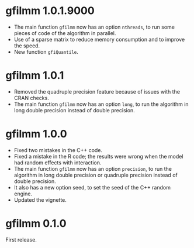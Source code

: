 # gfilmm 1.0.1.9000

* The main function `gfilmm` now has an option `nthreads`, to run some pieces of code of the algorithm in parallel. 
* Use of a sparse matrix to reduce memory consumption and to improve the speed.
* New function `gfiQuantile`.


# gfilmm 1.0.1

* Removed the quadruple precision feature because of issues with the CRAN checks.
* The main function `gfilmm` now has an option `long`, to run the algorithm in 
long double precision instead of double precision.


# gfilmm 1.0.0

* Fixed two mistakes in the C++ code.
* Fixed a mistake in the R code; the results were wrong when the model had random effects with interaction.
* The main function `gfilmm` now has an option `precision`, to run the algorithm in long double precision or quadruple precision instead of double precision.
* It also has a new option seed, to set the seed of the C++ random engine.
* Updated the vignette.


# gfilmm 0.1.0

First release.

